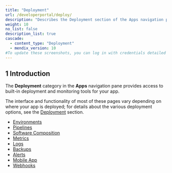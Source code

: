 ```yaml
---
title: "Deployment"
url: /developerportal/deploy/
description: "Describes the Deployment section of the Apps navigation pane."
weight: 10
no_list: false 
description_list: true
cascade:
  - content_type: "Deployment"
  - mendix_version: 10
#To update these screenshots, you can log in with credentials detailed in How to Update Screenshots Using Team Apps.
---
```


## 1 Introduction

The **Deployment** category in the **Apps** navigation pane provides access to built-in deployment and monitoring tools for your app.

The interface and functionality of most of these pages vary depending on where your app is deployed; for details about the various deployment options, see the [Deployment](/deployment/) section.

* [Environments](/developerportal/deploy/environments/)
* [Pipelines](/developerportal/deploy/pipelines/)
* [Software Composition](/developerportal/deploy/software-composition/)
* [Metrics](/developerportal/operate/metrics/)
* [Logs](/developerportal/operate/logs/)
* [Backups](/developerportal/operate/backups/)
* [Alerts](/developerportal/operate/monitoring-application-health/)
* [Mobile App](/developerportal/deploy/mobileapp/)
* [Webhooks](/developerportal/deploy/webhooks/)
